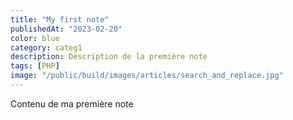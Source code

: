 ```yaml
---
title: "My first note"
publishedAt: "2023-02-20"
color: blue
category: categ1
description: Description de la première note
tags: [PHP]
image: "/public/build/images/articles/search_and_replace.jpg"
---
```


Contenu de ma première note
